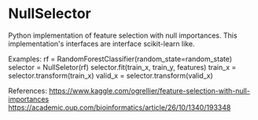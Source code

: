# NullSelector

Python implementation of feature selection with null importances.
This implementation's interfaces are interface scikit-learn like.

Examples:
rf = RandomForestClassifier(random_state=random_state)
selector = NullSeletor(rf)
selector.fit(train_x, train_y, features)
train_x = selector.transform(train_x)
valid_x = selector.transform(valid_x)


References:
https://www.kaggle.com/ogrellier/feature-selection-with-null-importances
https://academic.oup.com/bioinformatics/article/26/10/1340/193348